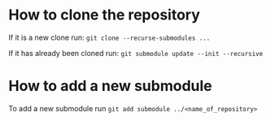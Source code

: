 # How to clone the repository

If it is a new clone run: ```git clone --recurse-submodules ...```

If it has already been cloned run: ```git submodule update --init --recursive```

# How to add a new submodule

To add a new submodule run ```git add submodule ../<name_of_repository>```
